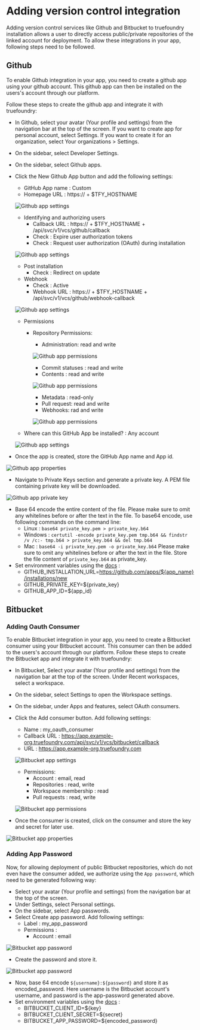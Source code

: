 # Adding version control integration

Adding version control services like Github and Bitbucket to truefoundry installation allows a user to directly access public/private repositories of the linked account for deployment.
To allow these integrations in your app, following steps need to be followed.

## Github
To enable Github integration in your app, you need to create a github app using your github account. This github app can then be installed on the users's account through our platform.

Follow these steps to create the github app and integrate it with truefoundry:
- In Github, select your avatar (Your profile and settings) from the navigation bar at the top of the screen. If you want to create app for personal account, select Settings. If you want to create it for an organization, select Your organizations > Settings.
- On the sidebar, select Developer Settings.
- On the sidebar, select Github apps.
- Click the New Github App button and add the following settings:
    - GitHub App name : Custom
    - Homepage URL : https:// + $TFY_HOSTNAME 
    
    ![Github app settings](../assets/vcs-integration-github-settings-1.png)

    - Identifying and authorizing users 
        - Callback URL : https:// + $TFY_HOSTNAME + /api/svc/v1/vcs/github/callback
        - Check : Expire user authorization tokens
        - Check : Request user authorization (OAuth) during installation

    ![Github app settings](../assets/vcs-integration-github-settings-2.png)

    - Post installation
        - Check : Redirect on update
    - Webhook
        - Check : Active
        - Webhook URL : https:// + $TFY_HOSTNAME + /api/svc/v1/vcs/github/webhook-callback

    ![Github app settings](../assets/vcs-integration-github-settings-3.png)

    - Permissions
        - Repository Permissions:
            - Administration: read and write

            ![Github app permissions](../assets/vcs-integration-github-settings-4.png)

            - Commit statuses : read and write
            - Contents : read and write

            ![Github app permissions](../assets/vcs-integration-github-settings-5.png)

            - Metadata : read-only
            - Pull request: read and write
            - Webhooks: rad and write

            ![Github app permissions](../assets/vcs-integration-github-settings-6.png)

    - Where can this GitHub App be installed? : Any account

    ![Github app settings](../assets/vcs-integration-github-settings-7.png)

- Once the app is created, store the GitHub App name and App id.

![Github app properties](../assets/vcs-integration-github-settings-8.png)

- Navigate to Private Keys section and generate a private key. A PEM file containing private key will be downloaded.

![Github app private key](../assets/vcs-integration-github-settings-9.png)

- Base 64 encode the entire content of the file. Please make sure to omit any whitelines before or after the text in the file. To base64 encode, use following commands on the command line:
    - Linux : `base64 private_key.pem > private_key.b64`
    - Windows : `certutil -encode private_key.pem tmp.b64 && findstr /v /c:- tmp.b64 > private_key.b64 && del tmp.b64`
    - Mac : `base64 -i private_key.pem -o private_key.b64`
Please make sure to omit any whitelines before or after the text in the file. Store the file content of `private_key.b64` as private_key.
- Set environment variables using the [docs](https://docs.truefoundry.com/documentation/deploying-on-your-own-cloud/production-installation) :
    - GITHUB_INSTALLATION_URL=https://github.com/apps/${app_name}/installations/new
    - GITHUB_PRIVATE_KEY=${private_key}
    - GITHUB_APP_ID=${app_id}

## Bitbucket

### Adding Oauth Consumer
To enable Bitbucket integration in your app, you need to create a Bitbucket consumer using your Bitbucket account. This consumer can then be added to the users's account through our platform.
Follow these steps to create the Bitbucket app and integrate it with truefoundry:
- In Bitbucket, Select your avatar (Your profile and settings) from the navigation bar at the top of the screen. Under Recent workspaces, select a workspace.
- On the sidebar, select Settings to open the Workspace settings.
- On the sidebar, under Apps and features, select OAuth consumers.
- Click the Add consumer button. Add following settings:
    - Name : my_oauth_consumer
    - Callback URL : https://app.example-org.truefoundry.com/api/svc/v1/vcs/bitbucket/callback
    - URL : https://app.example-org.truefoundry.com

    ![Bitbucket app settings](../assets/vcs-integration-bitbucket-settings-1.png)

    - Permissions: 
        - Account : email, read
        - Repositories : read, write
        - Workspace membership : read
        - Pull requests : read, write

    ![Bitbucket app permissions](../assets/vcs-integration-bitbucket-settings-2.png)

- Once the consumer is created, click on the consumer and store the key and secret for later use.

![Bitbucket app properties](../assets/vcs-integration-bitbucket-settings-3.png)

### Adding App Password
Now, for allowing deployment of public Bitbucket repositories, which do not even have the consumer added, we authorize using the `App password`, which need to be generated following way:
- Select your avatar (Your profile and settings) from the navigation bar at the top of the screen.
- Under Settings, select Personal settings.
- On the sidebar, select App passwords.
- Select Create app password. Add following settings:
    - Label : my_app_password
    - Permissions : 
        - Account : email

![Bitbucket app password](../assets/vcs-integration-bitbucket-settings-4.png)

- Create the password and store it.

![Bitbucket app password](../assets/vcs-integration-bitbucket-settings-5.png)

- Now, base 64 encode `${username}:${password}` and store it as encoded_password. Here username is the Bitbucket account's username, and password is the app-password generated above.
- Set environment variables using the [docs](https://docs.truefoundry.com/documentation/deploying-on-your-own-cloud/production-installation) :
    - BITBUCKET_CLIENT_ID=${key}
    - BITBUCKET_CLIENT_SECRET=${secret}
    - BITBUCKET_APP_PASSWORD=${encoded_password}
